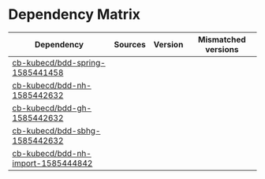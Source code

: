 # Dependency Matrix

Dependency | Sources | Version | Mismatched versions
---------- | ------- | ------- | -------------------
[cb-kubecd/bdd-spring-1585441458](https://github.com/cb-kubecd/bdd-spring-1585441458.git) |  | []() | 
[cb-kubecd/bdd-nh-1585442632](https://github.com/cb-kubecd/bdd-nh-1585442632.git) |  | []() | 
[cb-kubecd/bdd-gh-1585442632](https://github.com/cb-kubecd/bdd-gh-1585442632.git) |  | []() | 
[cb-kubecd/bdd-sbhg-1585442632](https://github.com/cb-kubecd/bdd-sbhg-1585442632.git) |  | []() | 
[cb-kubecd/bdd-nh-import-1585444842](https://github.com/cb-kubecd/bdd-nh-import-1585444842.git) |  | []() | 
